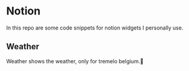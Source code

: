 # Notion
In this repo are some code snippets for notion widgets I personally use.

## Weather
Weather shows the weather, only for tremelo belgium.📍
